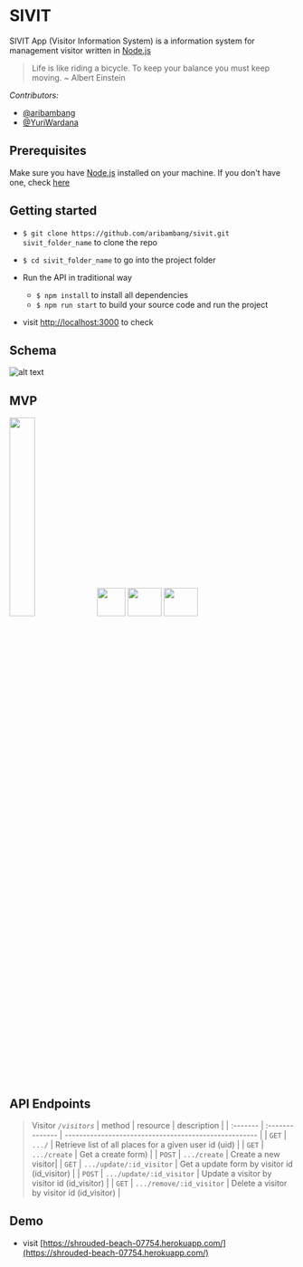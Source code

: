 # SIVIT

SIVIT App (Visitor Information System) is a information system for management visitor written in [Node.js](https://nodejs.org/)

> Life is like riding a bicycle. To keep your balance you must keep moving. ~ Albert Einstein

_Contributors:_

- [@aribambang](https://github.com/aribambang)
- [@YuriWardana](https://github.com/YuriWardana)

## Prerequisites

Make sure you have [Node.js](https://nodejs.org) installed on your machine. If you don't have one, check [here](https://nodejs.org/en/download/)

## Getting started

- `$ git clone https://github.com/aribambang/sivit.git sivit_folder_name` to clone the repo
- `$ cd sivit_folder_name` to go into the project folder

- Run the API in traditional way

  - `$ npm install` to install all dependencies
  - `$ npm run start` to build your source code and run the project

* visit [http://localhost:3000](http://localhost:3000) to check

## Schema

![alt text](https://i.imgur.com/zZ72fDW.png)

## MVP

<code><img width="30%" src="https://www.vectorlogo.zone/logos/nodejs/nodejs-ar21.svg"></code>
<code><img width="50px" height="50px" src="https://avatars1.githubusercontent.com/u/4129662?s=280&v=4"></code>
<code><img width="60px" height="50px" src="https://www.chartjs.org/media/logo-title.svg"></code>
<code><img width="60px" height="50px" src="https://i1.wp.com/community.nodemailer.com/wp-content/uploads/2015/10/n2-2.png"></code>

## API Endpoints

> Visitor _`/visitors`_
> | method | resource | description |
> | :------- | :-------------- | ----------------------------------------------------- |
> | `GET` | `.../` | Retrieve list of all places for a given user id (uid) |
> | `GET` | `.../create` | Get a create form) |
> | `POST` | `.../create` | Create a new visitor|
> | `GET` | `.../update/:id_visitor` | Get a update form by visitor id (id_visitor) |
> | `POST` | `.../update/:id_visitor` | Update a visitor by visitor id (id_visitor) |
> | `GET` | `.../remove/:id_visitor` | Delete a visitor by visitor id (id_visitor) |

## Demo

- visit [https://shrouded-beach-07754.herokuapp.com/](https://shrouded-beach-07754.herokuapp.com/)

